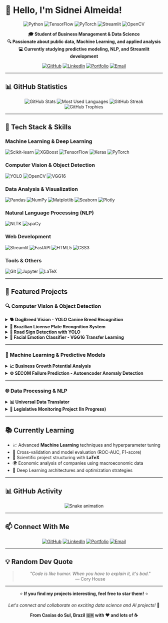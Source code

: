 # 👋 Hello, I'm Sidnei Almeida!

<div align="center">

![Python](https://img.shields.io/badge/Python-3776AB?style=for-the-badge&logo=python&logoColor=white)
![TensorFlow](https://img.shields.io/badge/TensorFlow-FF6F00?style=for-the-badge&logo=tensorflow&logoColor=white)
![PyTorch](https://img.shields.io/badge/PyTorch-EE4C2C?style=for-the-badge&logo=pytorch&logoColor=white)
![Streamlit](https://img.shields.io/badge/Streamlit-FF4B4B?style=for-the-badge&logo=streamlit&logoColor=white)
![OpenCV](https://img.shields.io/badge/OpenCV-5C3EE8?style=for-the-badge&logo=opencv&logoColor=white)

**🎓 Student of Business Management & Data Science**  
**🔍 Passionate about public data, Machine Learning, and applied analysis**  
**💻 Currently studying predictive modeling, NLP, and Streamlit development**

[![GitHub](https://img.shields.io/badge/GitHub-sidnei--almeida-181717?style=for-the-badge&logo=github)](https://github.com/sidnei-almeida)
[![LinkedIn](https://img.shields.io/badge/LinkedIn-Sidnei_Almeida-0077B5?style=for-the-badge&logo=linkedin)](https://www.linkedin.com/in/saaelmeida93/)
[![Portfolio](https://img.shields.io/badge/Portfolio-sidnei--almeida.github.io-000000?style=for-the-badge&logo=github)](https://sidnei-almeida.github.io/)
[![Email](https://img.shields.io/badge/Email-sidnei.almeida1806%40gmail.com-D14836?style=for-the-badge&logo=gmail&logoColor=white)](mailto:sidnei.almeida1806@gmail.com)

</div>

---

## 📊 GitHub Statistics

<div align="center">

![GitHub Stats](https://github-readme-stats.vercel.app/api?username=sidnei-almeida&show_icons=true&theme=dark&include_all_commits=true&count_private=true&hide_border=true&bg_color=0d1117&title_color=4CAF50&icon_color=4CAF50)
![Most Used Languages](https://github-readme-stats.vercel.app/api/top-langs/?username=sidnei-almeida&layout=compact&theme=dark&hide_border=true&bg_color=0d1117&title_color=4CAF50&text_color=9CA3AF)
![GitHub Streak](https://github-readme-streak-stats.demolab.com/?user=sidnei-almeida&theme=dark&hide_border=true&background=0d1117&stroke=4CAF50&fire=4CAF50&ring=4CAF50)
![GitHub Trophies](https://github-profile-trophy.vercel.app/?username=sidnei-almeida&theme=onedark&no-frame=true&margin-w=15&margin-h=15&column=4&exclude=stars,issues,reviews,experience)
</div>

---

## 🧠 Tech Stack & Skills

### Machine Learning & Deep Learning
![Scikit-learn](https://img.shields.io/badge/scikit--learn-F7931E?style=flat-square&logo=scikit-learn&logoColor=white)
![XGBoost](https://img.shields.io/badge/XGBoost-1572B6?style=flat-square&logo=xgboost&logoColor=white)
![TensorFlow](https://img.shields.io/badge/TensorFlow-FF6F00?style=flat-square&logo=tensorflow&logoColor=white)
![Keras](https://img.shields.io/badge/Keras-D00000?style=flat-square&logo=keras&logoColor=white)
![PyTorch](https://img.shields.io/badge/PyTorch-EE4C2C?style=flat-square&logo=pytorch&logoColor=white)

### Computer Vision & Object Detection
![YOLO](https://img.shields.io/badge/YOLO-00FFFF?style=flat-square&logo=yolo&logoColor=black)
![OpenCV](https://img.shields.io/badge/OpenCV-5C3EE8?style=flat-square&logo=opencv&logoColor=white)
![VGG16](https://img.shields.io/badge/VGG16-FF6F00?style=flat-square)

### Data Analysis & Visualization
![Pandas](https://img.shields.io/badge/Pandas-150458?style=flat-square&logo=pandas&logoColor=white)
![NumPy](https://img.shields.io/badge/NumPy-013243?style=flat-square&logo=numpy&logoColor=white)
![Matplotlib](https://img.shields.io/badge/Matplotlib-11557C?style=flat-square&logo=matplotlib&logoColor=white)
![Seaborn](https://img.shields.io/badge/Seaborn-3776AB?style=flat-square)
![Plotly](https://img.shields.io/badge/Plotly-3F4F75?style=flat-square&logo=plotly&logoColor=white)

### Natural Language Processing (NLP)
![NLTK](https://img.shields.io/badge/NLTK-3776AB?style=flat-square)
![spaCy](https://img.shields.io/badge/spaCy-09A3D5?style=flat-square&logo=spacy&logoColor=white)

### Web Development
![Streamlit](https://img.shields.io/badge/Streamlit-FF4B4B?style=flat-square&logo=streamlit&logoColor=white)
![FastAPI](https://img.shields.io/badge/FastAPI-009688?style=flat-square&logo=fastapi&logoColor=white)
![HTML5](https://img.shields.io/badge/HTML5-E34F26?style=flat-square&logo=html5&logoColor=white)
![CSS3](https://img.shields.io/badge/CSS3-1572B6?style=flat-square&logo=css3&logoColor=white)

### Tools & Others
![Git](https://img.shields.io/badge/Git-F05032?style=flat-square&logo=git&logoColor=white)
![Jupyter](https://img.shields.io/badge/Jupyter-F37626?style=flat-square&logo=jupyter&logoColor=white)
![LaTeX](https://img.shields.io/badge/LaTeX-008080?style=flat-square&logo=latex&logoColor=white)

---

## 🚀 Featured Projects

### 🔍 Computer Vision & Object Detection

<details>
<summary><b>🐕 DogBreed Vision - YOLO Canine Breed Recognition</b></summary>

- 🎯 **120 breeds detected** with YOLOv8n architecture  
- 📊 **84.3% mAP50-95**, 80.6% Precision, 76.3% Recall  
- 🖥️ Premium dark interface with Streamlit  
- 📈 Interactive training metrics and visualizations  

🔗 [View Repository](https://github.com/sidnei-almeida/analise_canina_yolo)

</details>

<details>
<summary><b>🚗 Brazilian License Plate Recognition System</b></summary>

- 🇧🇷 ALPR system for Brazilian and Mercosul plates  
- 🎯 **99.69% Precision**, **99.19% Recall**, **99.5% mAP@50**  
- 📸 Back camera input for real-time detection  
- 📊 Advanced visualizations with performance analysis  

🔗 [View Repository](https://github.com/sidnei-almeida/brazilian-license-plate-recognition)

</details>

<details>
<summary><b>🚦 Road Sign Detection with YOLO</b></summary>

- ⚠️ Traffic sign detection (Traffic Light, Stop, Speed Limit, Crosswalk)  
- 📷 Multiple input methods: camera, upload, examples  
- 📊 Training metrics visualization  
- 🎨 Premium dark theme with cyan/purple palette  

🔗 [View Repository](https://github.com/sidnei-almeida/road_sign_detection_yolo)

</details>

<details>
<summary><b>🤖 Facial Emotion Classifier - VGG16 Transfer Learning</b></summary>

- 😄 **72.0% accuracy** recognizing 7 emotions (Anger, Disgust, Fear, Happiness, Neutral, Sadness, Surprise)  
- 🧠 VGG16 fine-tuning with ImageNet pre-training  
- 👤 Real-time face detection with Haar Cascade  
- 🎨 Interactive dashboard with Streamlit  

🔗 [View Repository](https://github.com/sidnei-almeida/vgg-emotion-classifier) | [Live Demo](https://facial-emotion-classifier.streamlit.app)

</details>

---

### 🤖 Machine Learning & Predictive Models

<details>
<summary><b>📈 Business Growth Potential Analysis</b></summary>

- 🧠 Random Forest classifier for business growth prediction  
- 🌍 Multi-country financial and macroeconomic data analysis  
- 📊 Interactive visualizations (Geographic Analysis, Financial Trends, Correlations)  
- 🔮 Individual, form-based, and batch predictions  

🔗 [View Repository](https://github.com/sidnei-almeida/potencial_empresarial)

</details>

<details>
<summary><b>⚙️ SECOM Failure Prediction - Autoencoder Anomaly Detection</b></summary>

- 🧠 Neural Network Autoencoder architecture (558→32→558 bottleneck)  
- 🎯 **35.6% Recall**, **44.6% Precision** for anomaly detection  
- 📊 Semiconductor manufacturing failure prediction  
- 🎨 Premium dark design with industrial/fire palette  

🔗 [View Repository](https://github.com/sidnei-almeida/secom_failure_prediction)

</details>

---

### 🌐 Data Processing & NLP

<details>
<summary><b>📊 Universal Data Translator</b></summary>

- 🔄 Multi-format data translation (CSV, Excel, SQLite)  
- 🖥️ Professional desktop application with CustomTkinter  
- 💻 Clean minimal interface with dark theme  
- ⚡ Batch processing with memory optimization  

🔗 [View Repository](https://github.com/sidnei-almeida/tradutor_dados)

</details>

<details>
<summary><b>📌 Legislative Monitoring Project (In Progress)</b></summary>

- 🇧🇷 Brazilian parliament proposal analysis and classification  
- 📥 Data collection from Brazilian Chamber of Deputies API  
- 🔤 NLP-based theme and political bias classification  
- 📊 Interactive dashboard for data exploration  

🚧 *Project in active development*

</details>

---

## 📚 Currently Learning

- 📈 Advanced **Machine Learning** techniques and hyperparameter tuning  
- 🧪 Cross-validation and model evaluation (ROC-AUC, F1-score)  
- 📄 Scientific project structuring with **LaTeX**  
- 🌍 Economic analysis of companies using macroeconomic data  
- 🧠 Deep Learning architectures and optimization strategies  

---

## 📊 GitHub Activity

<div align="center">

![Snake animation](https://raw.githubusercontent.com/sidnei-almeida/sidnei-almeida/output/github-contribution-grid-snake.svg)

</div>

---

## 📫 Connect With Me

<div align="center">

[![GitHub](https://img.shields.io/badge/GitHub-sidnei--almeida-181717?style=for-the-badge&logo=github)](https://github.com/sidnei-almeida)
[![LinkedIn](https://img.shields.io/badge/LinkedIn-Sidnei_Almeida-0077B5?style=for-the-badge&logo=linkedin)](https://www.linkedin.com/in/saaelmeida93/)
[![Portfolio](https://img.shields.io/badge/Portfolio-sidnei--almeida.github.io-000000?style=for-the-badge&logo=github)](https://sidnei-almeida.github.io/)
[![Email](https://img.shields.io/badge/Email-sidnei.almeida1806%40gmail.com-D14836?style=for-the-badge&logo=gmail&logoColor=white)](mailto:sidnei.almeida1806@gmail.com)

</div>

---

## 💡 Random Dev Quote

<div align="center">

> *"Code is like humor. When you have to explain it, it's bad."*  
> — Cory House

</div>

---

<div align="center">

⭐ **If you find my projects interesting, feel free to star them!** ⭐

*Let's connect and collaborate on exciting data science and AI projects!* 🚀

**From Caxias do Sul, Brazil 🇧🇷 with ❤️ and lots of ☕**

</div>

